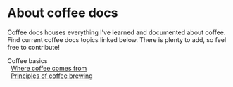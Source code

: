 # About coffee docs 
Coffee docs houses everything I've learned and documented about coffee. Find current coffee docs topics linked below. There is plenty to add, so feel free to contribute! 

Coffee basics<br>
&nbsp; [Where coffee comes from](where-coffee-comes-from.md)<br>
&nbsp; [Principles of coffee brewing](principles-of-coffee-brewing.md)<br>
